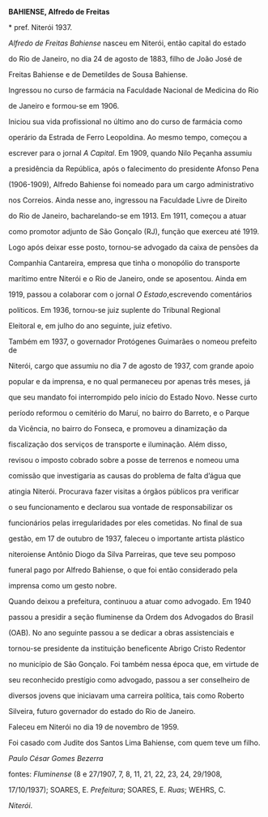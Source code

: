 **BAHIENSE, Alfredo de Freitas**



\* pref. Niterói 1937.



*Alfredo de Freitas Bahiense* nasceu em Niterói, então capital do estado

do Rio de Janeiro, no dia 24 de agosto de 1883, filho de João José de

Freitas Bahiense e de Demetildes de Sousa Bahiense.



Ingressou no curso de farmácia na Faculdade Nacional de Medicina do Rio

de Janeiro e formou-se em 1906.



Iniciou sua vida profissional no último ano do curso de farmácia como

operário da Estrada de Ferro Leopoldina. Ao mesmo tempo, começou a

escrever para o jornal *A Capital*. Em 1909, quando Nilo Peçanha assumiu

a presidência da República, após o falecimento do presidente Afonso Pena

(1906-1909), Alfredo Bahiense foi nomeado para um cargo administrativo

nos Correios. Ainda nesse ano, ingressou na Faculdade Livre de Direito

do Rio de Janeiro, bacharelando-se em 1913. Em 1911, começou a atuar

como promotor adjunto de São Gonçalo (RJ), função que exerceu até 1919.

Logo após deixar esse posto, tornou-se advogado da caixa de pensões da

Companhia Cantareira, empresa que tinha o monopólio do transporte

marítimo entre Niterói e o Rio de Janeiro, onde se aposentou. Ainda em

1919, passou a colaborar com o jornal *O Estado*,escrevendo comentários

políticos. Em 1936, tornou-se juiz suplente do Tribunal Regional

Eleitoral e, em julho do ano seguinte, juiz efetivo.



Também em 1937, o governador Protógenes Guimarães o nomeou prefeito de

Niterói, cargo que assumiu no dia 7 de agosto de 1937, com grande apoio

popular e da imprensa, e no qual permaneceu por apenas três meses, já

que seu mandato foi interrompido pelo início do Estado Novo. Nesse curto

período reformou o cemitério do Maruí, no bairro do Barreto, e o Parque

da Vicência, no bairro do Fonseca, e promoveu a dinamização da

fiscalização dos serviços de transporte e iluminação. Além disso,

revisou o imposto cobrado sobre a posse de terrenos e nomeou uma

comissão que investigaria as causas do problema de falta d’água que

atingia Niterói. Procurava fazer visitas a órgãos públicos pra verificar

o seu funcionamento e declarou sua vontade de responsabilizar os

funcionários pelas irregularidades por eles cometidas. No final de sua

gestão, em 17 de outubro de 1937, faleceu o importante artista plástico

niteroiense Antônio Diogo da Silva Parreiras, que teve seu pomposo

funeral pago por Alfredo Bahiense, o que foi então considerado pela

imprensa como um gesto nobre.



Quando deixou a prefeitura, continuou a atuar como advogado. Em 1940

passou a presidir a seção fluminense da Ordem dos Advogados do Brasil

(OAB). No ano seguinte passou a se dedicar a obras assistenciais e

tornou-se presidente da instituição beneficente Abrigo Cristo Redentor

no município de São Gonçalo. Foi também nessa época que, em virtude de

seu reconhecido prestígio como advogado, passou a ser conselheiro de

diversos jovens que iniciavam uma carreira política, tais como Roberto

Silveira, futuro governador do estado do Rio de Janeiro.



Faleceu em Niterói no dia 19 de novembro de 1959.



Foi casado com Judite dos Santos Lima Bahiense, com quem teve um filho.



*Paulo César Gomes Bezerra*



fontes: *Fluminense* (8 e 27/1907, 7, 8, 11, 21, 22, 23, 24, 29/1908,

17/10/1937); SOARES, E. *Prefeitura*; SOARES, E. *Ruas*; WEHRS, C.

*Niterói*.

